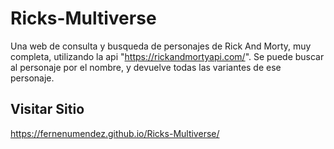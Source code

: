 # Ricks-Multiverse

Una web de consulta y busqueda de personajes de Rick And Morty, muy completa, utilizando la api "https://rickandmortyapi.com/".
Se puede buscar al personaje por el nombre, y devuelve todas las variantes de ese personaje.

## Visitar Sitio
https://fernenumendez.github.io/Ricks-Multiverse/
